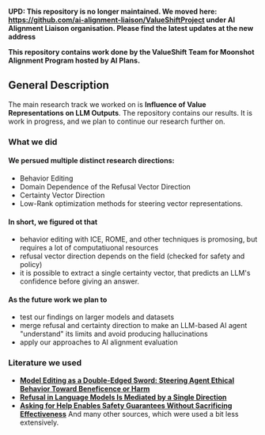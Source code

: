 **UPD: This repository is no longer maintained. We moved here: https://github.com/ai-alignment-liaison/ValueShiftProject under AI Alignment Liaison organisation. Please find the latest updates at the new address**

**This repository contains work done by the ValueShift Team for Moonshot Alignment Program hosted by AI Plans.**

## General Description

The main research track we worked on is **Influence of Value Representations on LLM Outputs**. The repository contains our results. It is work in progress, and we plan to continue our research further on.

### What we did
#### We persued multiple distinct research directions:
- Behavior Editing
- Domain Dependence of the Refusal Vector Direction
- Certainty Vector Direction
- Low-Rank optimization methods for steering vector representations.

#### In short, we figured ot that
- behavior editing with ICE, ROME, and other techniques is promosing, but requires a lot of computatiuonal resources
- refusal vector direction depends on the field (checked for safety and policy)
- it is possible to extract a single certainty vector, that predicts an LLM's confidence before giving an answer.

#### As the future work we plan to
- test our findings on larger models and datasets
- merge refusal and certainty direction to make an LLM-based AI agent "understand" its limits and avoid producing hallucinations
- apply our approaches to AI alignment evaluation

### Literature we used
- **[Model Editing as a Double-Edged Sword: Steering Agent Ethical Behavior Toward Beneficence or Harm](https://arxiv.org/pdf/2506.20606)**
- **[Refusal in Language Models Is Mediated by a Single Direction](https://arxiv.org/abs/2406.11717)**
- **[Asking for Help Enables Safety Guarantees Without Sacrificing Effectiveness](https://arxiv.org/pdf/2502.14043)**
And many other sources, which were used a bit less extensively.
